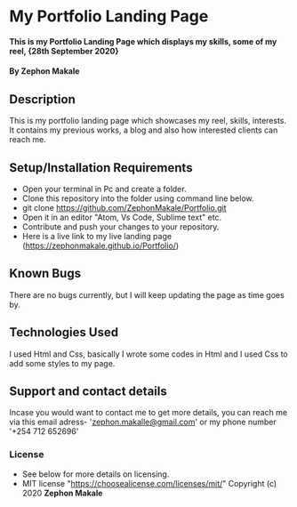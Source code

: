# My Portfolio Landing Page
#### This is my Portfolio Landing Page which displays my skills, some of my reel, {28th September 2020}
#### By **Zephon Makale**
## Description
This is my portfolio landing page which showcases my reel, skills, interests. It contains my previous works, a  blog and also how interested clients can reach me.
## Setup/Installation Requirements
* Open your terminal in Pc and create a folder.
* Clone this repository into the folder using command line below.
* git clone https://github.com/ZephonMakale/Portfolio.git
* Open it in an editor "Atom, Vs Code, Sublime text" etc.
* Contribute and push your changes to your repository.
* Here is a live link to my live landing page (https://zephonmakale.github.io/Portfolio/)
## Known Bugs
There are no bugs currently, but I will keep updating the page as time goes by.
## Technologies Used
I used Html and Css, basically I wrote some codes in Html and I used Css to add some styles to my page.
## Support and contact details
Incase you would want to contact me to get more details, you can reach me via this email adress- 'zephon.makalle@gmail.com' or my phone number '+254 712 652696'
### License
* See below for more details on licensing.
* MIT license "https://choosealicense.com/licenses/mit/"
Copyright (c) 2020 **Zephon Makale**